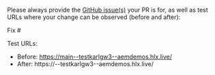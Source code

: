 Please always provide the [GitHub issue(s)](../issues) your PR is for, as well as test URLs where your change can be observed (before and after):

Fix #<gh-issue-id>

Test URLs:
- Before: https://main--testkarlgw3--aemdemos.hlx.live/
- After: https://<branch>--testkarlgw3--aemdemos.hlx.live/
